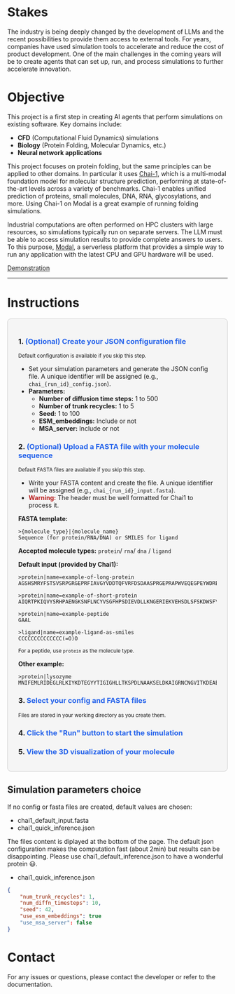<style>
code[class*="language-bash"], pre[class*="language-bash"] {
  background: #fff !important;
}
</style>

# Stakes

The industry is being deeply changed by the development of LLMs and the recent possibilities to provide them access to external tools. For years, companies have used simulation tools to accelerate and reduce the cost of product development. One of the main challenges in the coming years will be to create agents that can set up, run, and process simulations to further accelerate innovation.

# Objective

This project is a first step in creating AI agents that perform simulations on existing software. Key domains include:
- **CFD** (Computational Fluid Dynamics) simulations
- **Biology** (Protein Folding, Molecular Dynamics, etc.)
- **Neural network applications**

This project focuses on protein folding, but the same principles can be applied to other domains. In particular it uses [Chai-1](https://www.chaidiscovery.com/blog/introducing-chai-1), which is a multi-modal foundation model for molecular structure prediction, performing at state-of-the-art levels across a variety of benchmarks. Chai-1 enables unified prediction of proteins, small molecules, DNA, RNA, glycosylations, and more. Using Chai-1 on Modal is a great example of running folding simulations.

Industrial computations are often performed on HPC clusters with large resources, so simulations typically run on separate servers. The LLM must be able to access simulation results to provide complete answers to users. To this purpose, [Modal](https://modal.com/), a serverless platform that provides a simple way to run any application with the latest CPU and GPU hardware will be used.

[Demonstration](https://www.youtube.com/watch?v=P9cAKxJ9Zh8)

---

# Instructions

<div style="background-color:#f5f5f5; border-radius:8px; padding:18px 24px; margin-bottom:24px; border:1px solid #cccccc;">

### 1. <span style="color:#2563eb;">(Optional) Create your JSON configuration file</span>
<small>Default configuration is available if you skip this step.</small>

- Set your simulation parameters and generate the JSON config file. A unique identifier will be assigned (e.g., `chai_{run_id}_config.json`).
- **Parameters:**
  - <b>Number of diffusion time steps:</b> 1 to 500
  - <b>Number of trunk recycles:</b> 1 to 5
  - <b>Seed:</b> 1 to 100
  - <b>ESM_embeddings:</b> Include or not
  - <b>MSA_server:</b> Include or not

### 2. <span style="color:#2563eb;">(Optional) Upload a FASTA file with your molecule sequence</span>
<small>Default FASTA files are available if you skip this step.</small>

- Write your FASTA content and create the file. A unique identifier will be assigned (e.g., `chai_{run_id}_input.fasta`).
- <b style="color:#b91c1c;">Warning:</b> The header must be well formatted for Chai1 to process it.

**FASTA template:**
```fasta
>{molecule_type}|{molecule_name}
Sequence (for protein/RNA/DNA) or SMILES for ligand
```

**Accepted  molecule types:** 
 `protein`/ `rna`/  `dna` / `ligand`

**Default input (provided by Chai1):**
```fasta
>protein|name=example-of-long-protein
AGSHSMRYFSTSVSRPGRGEPRFIAVGYVDDTQFVRFDSDAASPRGEPRAPWVEQEGPEYWDRETQKYKRQAQTDRVSLRNLRGYYNQSEAGSHTLQWMFGCDLGPDGRLLRGYDQSAYDGKDYIALNEDLRSWTAADTAAQITQRKWEAAREAEQRRAYLEGTCVEWLRRYLENGKETLQRAEHPKTHVTHHPVSDHEATLRCWALGFYPAEITLTWQWDGEDQTQDTELVETRPAGDGTFQKWAAVVVPSGEEQRYTCHVQHEGLPEPLTLRWEP

>protein|name=example-of-short-protein
AIQRTPKIQVYSRHPAENGKSNFLNCYVSGFHPSDIEVDLLKNGERIEKVEHSDLSFSKDWSFYLLYYTEFTPTEKDEYACRVNHVTLSQPKIVKWDRDM

>protein|name=example-peptide
GAAL

>ligand|name=example-ligand-as-smiles
CCCCCCCCCCCCCC(=O)O
```
<small>For a peptide, use `protein` as the molecule type.</small>

**Other example:**
```fasta
>protein|lysozyme
MNIFEMLRIDEGLRLKIYKDTEGYYTIGIGHLLTKSPDLNAAKSELDKAIGRNCNGVITKDEAEKLFNQDVDAAVRGILRNAKLKPVYDSLDAVRRCAAINQVFQMGETGVAGFTNSLRMLQQKRWDEAAVNLAKSRWYNQTPDRAKRVITTFRTGTWDAYKNL
```
### 3. <span style="color:#2563eb;">Select your config and FASTA files</span>
<small>Files are stored in your working directory as you create them.</small>

### 4. <span style="color:#2563eb;">Click the "Run" button to start the simulation</span>

### 5. <span style="color:#2563eb;">View the 3D visualization of your molecule</span>
</div>

## Simulation parameters choice       
If no config or fasta files are created, default values are chosen:
- chai1_default_input.fasta
- chai1_quick_inference.json

The files content is diplayed at the bottom of the page.
The default json configuration makes the computation fast (about 2min) but results can be disappointing. 
Please use chai1_default_inference.json to have a wonderful protein 😃.

- chai1_quick_inference.json
```json
{
    "num_trunk_recycles": 1,
    "num_diffn_timesteps": 10,
    "seed": 42,
    "use_esm_embeddings": true
    "use_msa_server": false
}
```

# Contact
For any issues or questions, please contact the developer or refer to the documentation.
